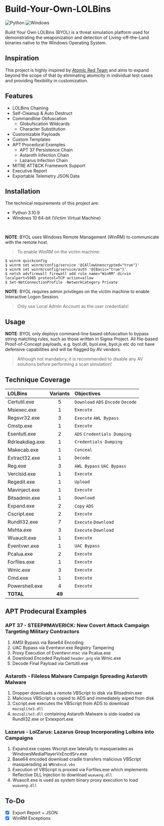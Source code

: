 # Build-Your-Own-LOLBins
![Python](https://img.shields.io/badge/python_3.10.9-3670A0?style=for-the-badge&logo=python&logoColor=ffdd54)
![Windows](https://img.shields.io/badge/Windows-0078D6?style=for-the-badge&logo=windows&logoColor=white)

Build Your Own LOLBins (BYOL) is a threat simulation platform used for demonstrating the weaponization and detection
of Living-off-the-Land binaries native to the Windows Operating System. 

## Inspiration
This project is highly inspired by [Atomic Red Team](https://github.com/redcanaryco/atomic-red-team) and aims to expand beyond the scope of that by eliminating atomicity in individual test cases and providing flexibility in customization.

## Features
* LOLBins Chaining
* Self-Cleanup & Auto Destruct
* Commandline Obfuscation
  * Globufscation Wildcards
  * Character Substitution
* Customizable Payloads
* Custom Templates
* APT Procedural Examples
  * APT 37 Persistence Chain
  * Astaroth Infection Chain
  * Lazarus Infection Chain
* MITRE ATT&CK Framework Support
* Executive Report
* Exportable Telemetry JSON Data

## Installation
The technical requirements of this project are:
* Python 3.10.9
* Windows 10 64-bit (Victim Virtual Machine)
<br>

**NOTE**: BYOL uses Windows Remote Management (WinRM) to communicate with the remote host.
> To enable WinRM on the victim machine:
```
$ winrm quickconfig
$ winrm set winrm/config/service '@{AllowUnencrypted="true"}'
$ winrm set winrm/config/service/auth '@{Basic="true"}'
$ netsh advfirewall firewall add rule name="WinRM" dir=in localport=5985 protocol=TCP action=allow
$ Set-NetConnectionProfile -NetworkCategory Private
```

**NOTE**: BYOL requires admin privileges on the victim machine to enable Interactive Logon Session. 
> Only use Local Admin Account as the user credentials!

## Usage
**NOTE**: BYOL only deploys command-line based obfuscation to bypass string matching rules, such as those written in Sigma Project. All file-based Proof-of-Concept payloads, e.g. byol.dll, byol.exe, byol.js etc do not have defensive capabilities and will be flagged by AV vendors. 
> Although not mandatory, it is recommended to disable any AV solutions before performing a scan simulation!

## Technique Coverage
| LOLBins | Variants | Objectives |
|:-----|:---------:|:-----------|
Certutil.exe | 5 | `Download` `ADS` `Encode` `Decode`
Msiexec.exe | 1 | `Execute`
Regsvr32.exe | 3 | `Execute` `AWL Bypass`
Cmstp.exe | 1 | `Execute`
Esentutl.exe | 2 | `ADS` `Credentials Dumping`
Rdrleakdiag.exe | 1 | `Credentials Dumping`
Makecab.exe | 1 | `Conceal`
Extract32.exe | 1 | `Decode`
Reg.exe | 3 | `AWL Bypass` `UAC Bypass`
Verclsid.exe | 1 | `Execute`
Regedit.exe | 1 | `Upload`
Mavinject.exe | 1 | `Execute`
Bitsadmin.exe | 1 | `Download`
Expand.exe | 2 | `Copy` `ADS`
Cscript.exe | 2 | `Execute`
Rundll32.exe | 7 | `Execute` `Download`
Mshta.exe | 3 | `Execute` `Download`
Wuauclt.exe | 1 | `Execute`
Eventvwr.exe | 1 | `UAC Bypass`
Pcalua.exe | 2 | `Execute`
Forfiles.exe | 1 | `Execute`
Wmic.exe | 3 | `Execute`
Cmd.exe | 1 | `Execute`
Powershell.exe | 4 | `Execute`
**TOTAL** | **49** | 

## APT Prodecural Examples
### **APT 37 -  STEEP#MAVERICK: New Covert Attack Campaign Targeting Military Contractors**
1. AMSI Bypass via Base64 Encoding
2. UAC Bypass via Eventwvr.exe Registry Tampering
3. Proxy Execution of Eventwvr.msc via Pcalua.exe
4. Download Encoded Payload `header.png` via Wmic.exe
5. Decode Final Payload via Certutil.exe

### **Astaroth - Fileless Malware Campaign Spreading Astaroth Malware**
1. Dropper downloads a remote VBScript to disk via Bitsadmin.exe
2. Malicious VBScript is copied to ADS and immediately wiped from disk
3. Cscript.exe executes the VBScript from ADS to download `mozsqlite3.dll`
4. `mozsqlite3.dll` containing Astaroth Malware is side-loaded via Rundll32.exe or Extexport.exe

### **Lazarus - LolZarus: Lazarus Group Incorporating Lolbins into Campaigns**
1. Expand.exe copies Wscript.exe laterally to masquerades as WindowsMediaPlayerVxEncdSrv.exe
2. Base64 encoded download cradle transfers malicious VBScript masquerading as `WMVxEncd.vbs`
3. Execution of VBScript is proxied via Forfiles.exe which implements Reflective DLL Injection to download `wuaueng.dll`
4. Wuauclt.exe is used as system binary proxy execution to load `wuaueng.dll`

## To-Do
- [X] Export Report + JSON
- [X] WinRM Exceptions